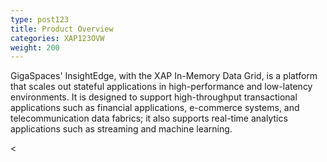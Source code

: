 ```yaml
---
type: post123
title: Product Overview
categories: XAP123OVW
weight: 200
---
```


GigaSpaces' InsightEdge, with the XAP In-Memory Data Grid, is a platform that scales out stateful applications in high-performance and low-latency environments. It is designed to support high-throughput transactional applications such as financial applications, e-commerce systems, and telecommunication data fabrics; it also supports real-time analytics applications such as streaming and machine learning.


<<!--
minitoc
-->

